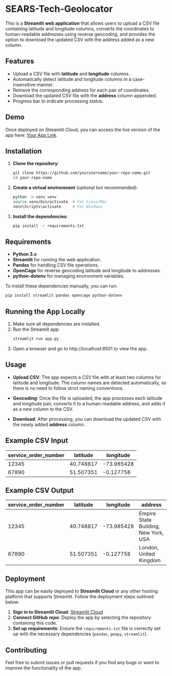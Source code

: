 # SEARS-Tech-Geolocator

This is a **Streamlit web application** that allows users to upload a CSV file containing latitude and longitude columns, converts the coordinates to human-readable addresses using reverse geocoding, and provides the option to download the updated CSV with the address added as a new column.

## Features
- Upload a CSV file with **latitude** and **longitude** columns.
- Automatically detect latitude and longitude columns in a case-insensitive manner.
- Retrieve the corresponding address for each pair of coordinates.
- Download the updated CSV file with the **address** column appended.
- Progress bar to indicate processing status.

## Demo
Once deployed on Streamlit Cloud, you can access the live version of the app here: [Your App Link](https://your-app-link.streamlit.app).

## Installation

1. **Clone the repository**:
   ```bash
   git clone https://github.com/yourusername/your-repo-name.git
   cd your-repo-name

2. **Create a virtual environment** (optional but recommended):

    ```bash
    python -m venv venv
    source venv/bin/activate  # For Linux/Mac
    venv\Scripts\activate     # For Windows
    ```

3. **Install the dependencies**:

    ```bash
    pip install -r requirements.txt
    ```

## Requirements

- **Python 3.x**
- **Streamlit** for running the web application.
- **Pandas** for handling CSV file operations.
- **OpenCage** for reverse geocoding latitude and longitude to addresses.
- **python-dotenv** for managing environment variables.

To install these dependencies manually, you can run:

```bash
pip install streamlit pandas opencage python-dotenv
```

## Running the App Locally
1. Make sure all dependencies are installed.
2. Run the Streamlit app:
   ```bash
   streamlit run app.py
   ```
3. Open a browser and go to http://localhost:8501 to view the app.

## Usage
- **Upload CSV**: The app expects a CSV file with at least two columns for latitude and longitude. The column names are detected automatically, so there is no need to follow strict naming conventions.

- **Geocoding**: Once the file is uploaded, the app processes each latitude and longitude pair, converts it to a human-readable address, and adds it as a new column to the CSV.

- **Download**: After processing, you can download the updated CSV with the newly added **address** column.

## Example CSV Input

| service_order_number | latitude  | longitude  |
|----------------------|-----------|------------|
| 12345                | 40.748817 | -73.985428 |
| 67890                | 51.507351 | -0.127758  |

## Example CSV Output

| service_order_number | latitude  | longitude  | address                              |
|----------------------|-----------|------------|--------------------------------------|
| 12345                | 40.748817 | -73.985428 | Empire State Building, New York, USA |
| 67890                | 51.507351 | -0.127758  | London, United Kingdom               |


## Deployment

This app can be easily deployed to **Streamlit Cloud** or any other hosting platform that supports Streamlit. Follow the deployment steps outlined below:

1. **Sign in to Streamlit Cloud**: [Streamlit Cloud](https://streamlit.io/cloud)
2. **Connect GitHub repo**: Deploy the app by selecting the repository containing this code.
3. **Set up requirements**: Ensure the `requirements.txt` file is correctly set up with the necessary dependencies (`pandas`, `geopy`, `streamlit`).

## Contributing

Feel free to submit issues or pull requests if you find any bugs or want to improve the functionality of the app.

